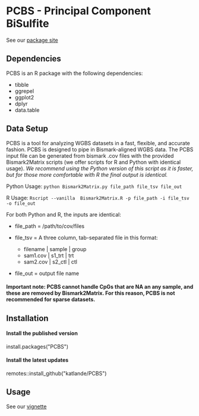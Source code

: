 # PCBS - Principal Component BiSulfite
See our [package site](https://katlande.github.io/PCBS/index.html) 

## Dependencies
PCBS is an R package with the following dependencies:
* tibble
* ggrepel
* ggplot2
* dplyr
* data.table

## Data Setup
PCBS is a tool for analyzing WGBS datasets in a fast, flexible, and accurate fashion. PCBS is designed to pipe in Bismark-aligned WGBS data. The PCBS input file can be generated from bismark .cov files with the provided Bismark2Matrix scripts (we offer scripts for R and Python with identical usage). *We recommend using the Python version of this script as it is faster, but for those more comfortable with R the final output is identical.*

Python Usage: `python Bismark2Matrix.py file_path file_tsv file_out`

R Usage: `Rscript --vanilla  Bismark2Matrix.R -p file_path -i file_tsv -o file_out`

For both Python and R, the inputs are identical:
* file_path = /path/to/cov/files
* file_tsv = A three column, tab-separated file in this format:
  * filename | sample | group
  * sam1.cov | s1_trt | trt
  * sam2.cov | s2_ctl | ctl

* file_out = output file name

#### Important note: PCBS cannot handle CpGs that are NA an any sample, and these are removed by Bismark2Matrix. For this reason, PCBS is not recommended for sparse datasets. 


## Installation

#### Install the published version
install.packages("PCBS")

#### Install the latest updates
remotes::install_github("katlande/PCBS")

## Usage
See our [vignette](https://katlande.github.io/PCBS/articles/Differential_Methylation.html)


